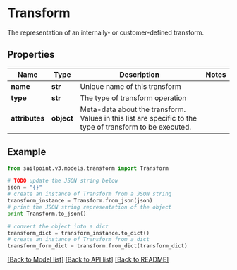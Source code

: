# Transform

The representation of an internally- or customer-defined transform.

## Properties
Name | Type | Description | Notes
------------ | ------------- | ------------- | -------------
**name** | **str** | Unique name of this transform | 
**type** | **str** | The type of transform operation | 
**attributes** | **object** | Meta-data about the transform. Values in this list are specific to the type of transform to be executed. | 

## Example

```python
from sailpoint.v3.models.transform import Transform

# TODO update the JSON string below
json = "{}"
# create an instance of Transform from a JSON string
transform_instance = Transform.from_json(json)
# print the JSON string representation of the object
print Transform.to_json()

# convert the object into a dict
transform_dict = transform_instance.to_dict()
# create an instance of Transform from a dict
transform_form_dict = transform.from_dict(transform_dict)
```
[[Back to Model list]](../README.md#documentation-for-models) [[Back to API list]](../README.md#documentation-for-api-endpoints) [[Back to README]](../README.md)


